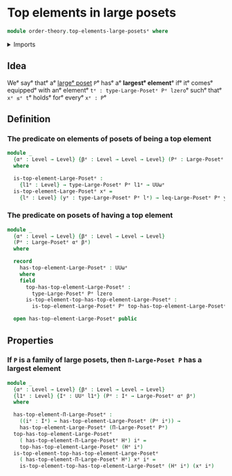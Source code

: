 # Top elements in large posets

```agda
module order-theory.top-elements-large-posetsᵉ where
```

<details><summary>Imports</summary>

```agda
open import foundation.universe-levelsᵉ

open import order-theory.dependent-products-large-posetsᵉ
open import order-theory.large-posetsᵉ
```

</details>

## Idea

Weᵉ sayᵉ thatᵉ aᵉ [largeᵉ poset](order-theory.large-posets.mdᵉ) `P`ᵉ hasᵉ aᵉ **largestᵉ
element**ᵉ ifᵉ itᵉ comesᵉ equippedᵉ with anᵉ elementᵉ `tᵉ : type-Large-Posetᵉ Pᵉ lzero`ᵉ
suchᵉ thatᵉ `xᵉ ≤ᵉ t`ᵉ holdsᵉ forᵉ everyᵉ `xᵉ : P`ᵉ

## Definition

### The predicate on elements of posets of being a top element

```agda
module _
  {αᵉ : Level → Level} {βᵉ : Level → Level → Level} (Pᵉ : Large-Posetᵉ αᵉ βᵉ)
  where

  is-top-element-Large-Posetᵉ :
    {l1ᵉ : Level} → type-Large-Posetᵉ Pᵉ l1ᵉ → UUωᵉ
  is-top-element-Large-Posetᵉ xᵉ =
    {lᵉ : Level} (yᵉ : type-Large-Posetᵉ Pᵉ lᵉ) → leq-Large-Posetᵉ Pᵉ yᵉ xᵉ
```

### The predicate on posets of having a top element

```agda
module _
  {αᵉ : Level → Level} {βᵉ : Level → Level → Level}
  (Pᵉ : Large-Posetᵉ αᵉ βᵉ)
  where

  record
    has-top-element-Large-Posetᵉ : UUωᵉ
    where
    field
      top-has-top-element-Large-Posetᵉ :
        type-Large-Posetᵉ Pᵉ lzero
      is-top-element-top-has-top-element-Large-Posetᵉ :
        is-top-element-Large-Posetᵉ Pᵉ top-has-top-element-Large-Posetᵉ

  open has-top-element-Large-Posetᵉ public
```

## Properties

### If `P` is a family of large posets, then `Π-Large-Poset P` has a largest element

```agda
module _
  {αᵉ : Level → Level} {βᵉ : Level → Level → Level}
  {l1ᵉ : Level} {Iᵉ : UUᵉ l1ᵉ} (Pᵉ : Iᵉ → Large-Posetᵉ αᵉ βᵉ)
  where

  has-top-element-Π-Large-Posetᵉ :
    ((iᵉ : Iᵉ) → has-top-element-Large-Posetᵉ (Pᵉ iᵉ)) →
    has-top-element-Large-Posetᵉ (Π-Large-Posetᵉ Pᵉ)
  top-has-top-element-Large-Posetᵉ
    ( has-top-element-Π-Large-Posetᵉ Hᵉ) iᵉ =
    top-has-top-element-Large-Posetᵉ (Hᵉ iᵉ)
  is-top-element-top-has-top-element-Large-Posetᵉ
    ( has-top-element-Π-Large-Posetᵉ Hᵉ) xᵉ iᵉ =
    is-top-element-top-has-top-element-Large-Posetᵉ (Hᵉ iᵉ) (xᵉ iᵉ)
```